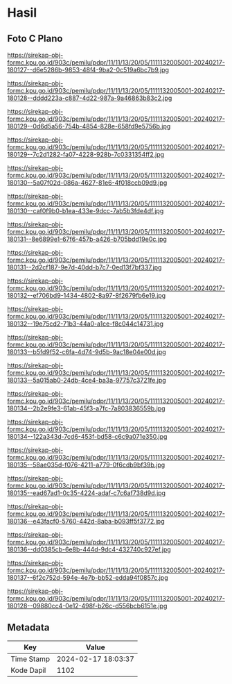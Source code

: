 # Hasil

## Foto C Plano

https://sirekap-obj-formc.kpu.go.id/903c/pemilu/pdpr/11/11/13/20/05/1111132005001-20240217-180127--d6e5286b-9853-48f4-9ba2-0c519a6bc7b9.jpg

https://sirekap-obj-formc.kpu.go.id/903c/pemilu/pdpr/11/11/13/20/05/1111132005001-20240217-180128--dddd223a-c887-4d22-987a-9a46863b83c2.jpg

https://sirekap-obj-formc.kpu.go.id/903c/pemilu/pdpr/11/11/13/20/05/1111132005001-20240217-180129--0d6d5a56-754b-4854-828e-658fd9e5756b.jpg

https://sirekap-obj-formc.kpu.go.id/903c/pemilu/pdpr/11/11/13/20/05/1111132005001-20240217-180129--7c2d1282-fa07-4228-928b-7c0331354ff2.jpg

https://sirekap-obj-formc.kpu.go.id/903c/pemilu/pdpr/11/11/13/20/05/1111132005001-20240217-180130--5a07f02d-086a-4627-81e6-4f018ccb09d9.jpg

https://sirekap-obj-formc.kpu.go.id/903c/pemilu/pdpr/11/11/13/20/05/1111132005001-20240217-180130--caf0f9b0-b1ea-433e-9dcc-7ab5b3fde4df.jpg

https://sirekap-obj-formc.kpu.go.id/903c/pemilu/pdpr/11/11/13/20/05/1111132005001-20240217-180131--8e6899e1-67f6-457b-a426-b705bdd19e0c.jpg

https://sirekap-obj-formc.kpu.go.id/903c/pemilu/pdpr/11/11/13/20/05/1111132005001-20240217-180131--2d2cf187-9e7d-40dd-b7c7-0ed13f7bf337.jpg

https://sirekap-obj-formc.kpu.go.id/903c/pemilu/pdpr/11/11/13/20/05/1111132005001-20240217-180132--ef706bd9-1434-4802-8a97-8f2679fb6e19.jpg

https://sirekap-obj-formc.kpu.go.id/903c/pemilu/pdpr/11/11/13/20/05/1111132005001-20240217-180132--19e75cd2-71b3-44a0-a1ce-f8c044c14731.jpg

https://sirekap-obj-formc.kpu.go.id/903c/pemilu/pdpr/11/11/13/20/05/1111132005001-20240217-180133--b5fd9f52-c6fa-4d74-9d5b-9ac18e04e00d.jpg

https://sirekap-obj-formc.kpu.go.id/903c/pemilu/pdpr/11/11/13/20/05/1111132005001-20240217-180133--5a015ab0-24db-4ce4-ba3a-97757c3721fe.jpg

https://sirekap-obj-formc.kpu.go.id/903c/pemilu/pdpr/11/11/13/20/05/1111132005001-20240217-180134--2b2e9fe3-61ab-45f3-a7fc-7a803836559b.jpg

https://sirekap-obj-formc.kpu.go.id/903c/pemilu/pdpr/11/11/13/20/05/1111132005001-20240217-180134--122a343d-7cd6-453f-bd58-c6c9a071e350.jpg

https://sirekap-obj-formc.kpu.go.id/903c/pemilu/pdpr/11/11/13/20/05/1111132005001-20240217-180135--58ae035d-f076-4211-a779-0f6cdb9bf39b.jpg

https://sirekap-obj-formc.kpu.go.id/903c/pemilu/pdpr/11/11/13/20/05/1111132005001-20240217-180135--ead67ad1-0c35-4224-adaf-c7c6af738d9d.jpg

https://sirekap-obj-formc.kpu.go.id/903c/pemilu/pdpr/11/11/13/20/05/1111132005001-20240217-180136--e43facf0-5760-442d-8aba-b093ff5f3772.jpg

https://sirekap-obj-formc.kpu.go.id/903c/pemilu/pdpr/11/11/13/20/05/1111132005001-20240217-180136--dd0385cb-6e8b-444d-9dc4-432740c927ef.jpg

https://sirekap-obj-formc.kpu.go.id/903c/pemilu/pdpr/11/11/13/20/05/1111132005001-20240217-180137--6f2c752d-594e-4e7b-bb52-edda94f0857c.jpg

https://sirekap-obj-formc.kpu.go.id/903c/pemilu/pdpr/11/11/13/20/05/1111132005001-20240217-180128--09880cc4-0e12-498f-b26c-d556bcb6151e.jpg


## Metadata

| Key        | Value               |
| ---------- | ------------------- |
| Time Stamp | 2024-02-17 18:03:37 |
| Kode Dapil | 1102                |



